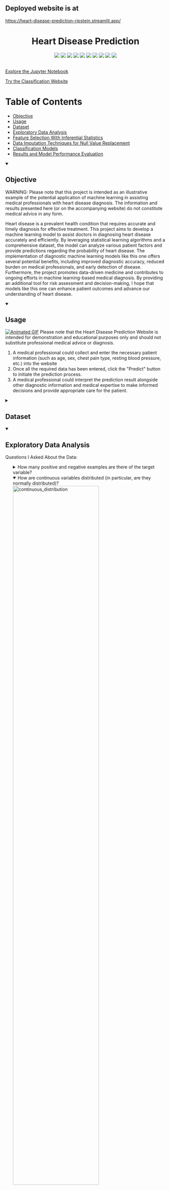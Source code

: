 




## Deployed website is at 

https://heart-disease-prediction-ripstein.streamlit.app/

<div align="center">
  <h1>Heart Disease Prediction</h1>
</div>


<div align="center">
    <a href="https://www.python.org"><img src="https://img.shields.io/badge/python-3670A0?style=for-the-badge&logo=python&logoColor=ffdd54" /></a>
    <a href="https://numpy.org"><img src="https://img.shields.io/badge/numpy-%23013243.svg?style=for-the-badge&logo=numpy&logoColor=white" /></a>
    <a href="https://pandas.pydata.org"><img src="https://img.shields.io/badge/pandas-%23150458.svg?style=for-the-badge&logo=pandas&logoColor=white" /></a>
    <a href="https://www.scipy.org"><img src="https://img.shields.io/badge/SciPy-%230C55A5.svg?style=for-the-badge&logo=scipy&logoColor=%white" /></a>
    <a href="https://matplotlib.org"><img src="https://img.shields.io/badge/Matplotlib-%23ffffff.svg?style=for-the-badge&logo=Matplotlib&logoColor=black" /></a>
    <a href="https://seaborn.pydata.org"><img src="https://img.shields.io/badge/seaborn-%23565E64.svg?style=for-the-badge&logo=seaborn&logoColor=white" /></a>
    <a href="https://scikit-learn.org"><img src="https://img.shields.io/badge/scikit--learn-%23F7931E.svg?style=for-the-badge&logo=scikit-learn&logoColor=white" /></a>
    <a href="https://www.tensorflow.org"><img src="https://img.shields.io/badge/TensorFlow-%23FF6F00.svg?style=for-the-badge&logo=TensorFlow&logoColor=white" /></a>
    <a href="https://keras.io"><img src="https://img.shields.io/badge/Keras-%23D00000.svg?style=for-the-badge&logo=Keras&logoColor=white" /></a>
    <a href="https://streamlit.io"><img src="https://img.shields.io/badge/Streamlit-%235F4690.svg?style=for-the-badge&logo=streamlit&logoColor=white" /></a>
</div>
<br>

[Explore the Jupyter Notebook](https://github.com/nripstein/Heart-Disease-Prediction/blob/main/heart%20disease%20prediction%20notebook.ipynb)

[Try the Classification Website](https://heart-disease-prediction-ripstein.streamlit.app/)

# Table of Contents
- [Objective](https://github.com/nripstein/Heart-Disease-Prediction/blob/main/README.md#objective)
- [Usage](https://github.com/nripstein/Heart-Disease-Prediction/blob/main/README.md#usage)
- [Dataset](https://github.com/nripstein/Heart-Disease-Prediction/blob/main/README.md#dataset)
- [Exploratory Data Analysis](https://github.com/nripstein/Heart-Disease-Prediction/blob/main/README.md#exploratory-data-analysis)
- [Feature Selection With Inferential Statistics](https://github.com/nripstein/Heart-Disease-Prediction/blob/main/README.md#feature-selection-with-inferential-statistics)
- [Data Imputation Techniques for Null Value Replacement](https://github.com/nripstein/Heart-Disease-Prediction/blob/main/README.md#data-imputation-techniques-for-null-value-replacement)
- [Classification Models](https://github.com/nripstein/Heart-Disease-Prediction/blob/main/README.md#classification-models)
- [Results and Model Performance Evaluation](https://github.com/nripstein/Heart-Disease-Prediction/blob/main/README.md#results-and-model-performance-evaluation)

<details open>
  <summary><H2>Objective</H2></summary>
<p>WARNING: Please note that this project is intended as an illustrative example of the potential application of machine learning in assisting medical professionals with heart disease diagnosis. The information and results presented here (or on the accompanying website) do not constitute medical advice in any form.</p>
	
	
<p>Heart disease is a prevalent health condition that requires accurate and timely diagnosis for effective treatment. This project aims to develop a machine learning model to assist doctors in diagnosing heart disease accurately and efficiently. By leveraging statistical learning algorithms and a comprehensive dataset, the model can analyze various patient factors and provide predictions regarding the probability of heart disease. The implementation of diagnostic machine learning models like this one offers several potential benefits, including improved diagnostic accuracy, reduced burden on medical professionals, and early detection of disease. Furthermore, the project promotes data-driven medicine and contributes to ongoing efforts in machine learning-based medical diagnosis. By providing an additional tool for risk assessment and decision-making, I hope that models like this one can enhance patient outcomes and advance our understanding of heart disease.</p>
</details>


<details open>
  <summary><H2>Usage</H2></summary>
	<a href="https://nripstein-heart-disease-pre-heart-disease-prediction-app-wsdsib.streamlit.app/"><img src="https://github.com/nripstein/Heart-Disease-Prediction/assets/98430636/45d41781-87cc-454d-bdab-2ddb09c539a1" alt="Animated GIF"></a>
Please note that the Heart Disease Prediction Website is intended for demonstration and educational purposes only and should not substitute professional medical advice or diagnosis.
	<ol>
	<li>A medical professional could collect and enter the necessary patient information (such as age, sex, chest pain type, resting blood pressure, etc.) into the website</li>
	<li>Once all the required data has been entered, click the "Predict" button to initiate the prediction process.</li>
	<li>A medical professional could interpret the prediction result alongside other diagnostic information and medical expertise to make informed decisions and provide appropriate care for the patient.</li>
		
</ol>
</details>


<details>
  <summary><H2>Dataset</H2></summary>

[Link to dataset](https://www.kaggle.com/datasets/fedesoriano/heart-failure-prediction)

**Attribute Information**
1.  Age: age of the patient [years]
2.  Sex: sex of the patient [M: Male, F: Female]
3.  ChestPainType: chest pain type [TA: Typical Angina, ATA: Atypical Angina, NAP: Non-Anginal Pain, ASY: Asymptomatic]
4.  RestingBP: resting blood pressure [mm Hg]
5.  Cholesterol: serum cholesterol [mm/dl]
6.  FastingBS: fasting blood sugar [1: if FastingBS > 120 mg/dl, 0: otherwise]
7.  RestingECG: resting electrocardiogram results [Normal: Normal, ST: having ST-T wave abnormality (T wave inversions and/or ST elevation or depression of > 0.05 mV), LVH: showing probable or definite left ventricular hypertrophy by Estes' criteria]
8.  MaxHR: maximum heart rate achieved [Numeric value between 60 and 202]
9.  ExerciseAngina: exercise-induced angina [Y: Yes, N: No]
10.  Oldpeak: oldpeak = ST [Numeric value measured in depression]
11.  ST_Slope: the slope of the peak exercise ST segment [Up: upsloping, Flat: flat, Down: downsloping]
12.  HeartDisease: output class [1: heart disease, 0: Normal]

**Source**

This dataset was created by combining different datasets already available independently but not combined before. In this dataset, 5 heart datasets are combined over 11 common features which makes it the largest heart disease dataset available so far for research purposes. The five datasets used for its curation are:

-   Cleveland: 303 observations
-   Hungarian: 294 observations
-   Switzerland: 123 observations
-   Long Beach VA: 200 observations
-   Stalog (Heart) Data Set: 270 observations

Total: 1190 observations  
Duplicated: 272 observations

`Final dataset: 918 observations`

Creators:
1.  Hungarian Institute of Cardiology. Budapest: Andras Janosi, M.D.
2.  University Hospital, Zurich, Switzerland: William Steinbrunn, M.D.
3.  University Hospital, Basel, Switzerland: Matthias Pfisterer, M.D.
4.  V.A. Medical Center, Long Beach and Cleveland Clinic Foundation: Robert Detrano, M.D., Ph.D.

Donor to UC Irvine Machine Learning Repository:  
David W. Aha (aha '@' ics.uci.edu) (714) 856-8779

The datasets from the above sources were combined into the dataset I used by Kaggle user fedesoriano.

Data source Citation:
  
fedesoriano. (September 2021). Heart Failure Prediction Dataset. Retrieved [May 22, 2023] from [https://www.kaggle.com/fedesoriano/heart-failure-prediction](https://www.kaggle.com/fedesoriano/heart-failure-prediction).
</details>


<details open>
    <summary><h2>Exploratory Data Analysis</h2></summary>
    <p>Questions I Asked About the Data:</p>
    <ol>
        <details>
            <summary>How many positive and negative examples are there of the target variable?</summary>
	     <img src="https://github.com/nripstein/Heart-Disease-Prediction/assets/98430636/697609a2-8ef0-4ea5-bf7a-a263102b9ed8" alt="target_freq" width="75%">
	     <p>The dataset is close to balanced, so there is no need to impliment techniques to improve classifaction of infrequent categories like Synthetic Minority Over-sampling.</p>
        </details>
        <details open>
            <summary>How are continuous variables distributed (in particular, are they normally distributed)?</summary>
	    <img src="https://github.com/nripstein/Heart-Disease-Prediction/assets/98430636/62b9a4ff-74a2-4a57-84e1-92a1a767425b" alt="continuous_distribution" width="75%">
	    <img src="https://github.com/nripstein/Heart-Disease-Prediction/assets/98430636/745cbb3c-0248-4b97-baee-aa6b309bee99" alt="qq_plots" width="75%">
	      
<p><strong>Key Takeaways:</strong></p>  <ol>  <li>Upon visually examining the distribution of age, resting blood pressure, and maximum heart rate, they appeared to resemble a normal distribution. However, the application of Q-Q plots indicated deviations from Gaussian distribution. Consequently, I conducted Shapiro-Wilk tests on each of these variables, which confirmed their non-normal distribution.</li>  <li>Notably, a considerable number of cholesterol values were assigned as 0 to represent null values.</li>  </ol>  <p><strong>Leveraging These Insights:</strong></p>  <ol>  <li>To address the departure from normality, I opted to employ the <code>StandardScaler()</code> function from the sklearn library. This transformation aimed to bring the data points closer to a normal distribution.</li>  <li>Initially, when constructing the baseline models, I retained the original cholesterol data without any modifications. However, to overcome the limitation imposed by the null cholesterol values, I employed a series of techniques which aim to replace the null values with numbers from which models can generate meaningful predictions.</li>  </ol>
        </details>
        <details open>
            <summary>How do continuous variables change in conjunction with the target variable?</summary>
            <img src="https://github.com/nripstein/Heart-Disease-Prediction/assets/98430636/eaf1a71b-2a5c-4345-824f-c433a36cadad" alt="continuous_target" width="75%">
	    <p>A visual inspection indicates that age, maximum heart rate and oldpeak are most different in Heart Disease positive vs negative.  <a href="https://github.com/nripstein/Heart-Disease-Prediction/#anova">This was later statistically confirmed with an ANOVA</a></p>
        </details>
        <details>
            <summary>How many examples are there of each categorical variable?</summary>
	    <img src="https://github.com/nripstein/Heart-Disease-Prediction/assets/98430636/7e0ee7a7-1514-476c-983d-14ca90e77e42" alt="continuous_target" width="75%">
        </details>
        <details>
            <summary>How does each categorical variable change in conjunction with the target variable?</summary>
            <br>
            <img src="https://github.com/nripstein/Heart-Disease-Prediction/assets/98430636/d7aa282c-d841-4b64-806d-fb54b388b21f" alt="categorical_target" width="75%">
        </details>
    </ol>
</details>

<details open>
    <summary><h2>Feature Selection With Inferential Statistics</h2></summary>
	<p>I used inferential statistics to determine the importance of the dataset's features.  If I found that a feature has no significant impact on the target variable, then it would be helpful to try models which discard that variable.  Removing an insignificant vairbale would reduce noise in the data, ideally lowering model overfitting and improving classification accuracy. For continuous features, I conducted an ANOVA, and for categorical features, I used a Chi-Squared Test.</p>
	
<H3>ANOVA</H3>
Analysis of Variance (ANOVA) is a method from inferential statistics that aims to determine if there is a statistically significant difference between the means of two (or more) groups.  This makes it a strong candidate for determining importance of continuous features in predicting a categorical output.  I used a One-Way ANOVA to test the importance of each continuous feature by checking  whether presence of heart disease had a statistically significant effect on the feature's mean.  
<H4>ANOVA Results</H4>
I found that there was a statistically significant difference (p<0.05) for each continuous feature.  This led me to decide to keep all continuous features as part of my classification models.
<br>

<img src="https://github.com/nripstein/Heart-Disease-Prediction/assets/98430636/b1fe7f56-d9b8-4149-a72a-3bf6f0b3bfda" alt="ANOVA_results" width="50%">
																	

   <h3>Chi-Squared Test</h3>
    
The Chi-Squared test is a statistical hypothesis test that is used to determine whether there is a significant association between two categorical variables. It compares the observed frequencies in each category of a contingency table with the frequencies that would be expected if the variables were independent. In the context of feature selection for my machine learning models, I used the Chi-Squared test  to identify the categorical features that are most significantly associated with the target variable.

   <H4>Chi-Squared Test Results</H4>
Like the continuous features, I found a statistically significant difference in heart disease (p<0.05) according to each categorical feature.  This led me to decide to keep all categorical features as part of my classification models.   
<br>
<img src="https://github.com/nripstein/Heart-Disease-Prediction/assets/98430636/e82a5f1a-96b3-4f26-80d5-fe57dad0d480" alt="chi_sq_results" width="50%">
</details>
																		      
<details open>
    <summary><h2>Data Imputation Techniques for Null Value Replacement</h2></summary>
    	<p>As I discovered during Exploratory Data Analysis, the dataset has 172 samples with null values for Cholesterol (which were initially set to 0). I explored various data imputation techniques in an attempt to extract meaningful training data from such samples.</p>
	<p>Initially, simple imputation strategies were deployed, namely: mean, median, and mode imputation. A noteworthy improvement in model performance was observed compared to models trained on the original dataset where null values were replaced by a default value of zero. Among these initial imputation techniques, mean imputation was found to deliver the best results for most machine learning models.</p>
	<p>Building upon these initial findings, I applied a sophisticated imputation method: applying regression analysis to estimate the missing values. The regression techniques applied included Linear Regression, Ridge Regression, Lasso Regression, Random Forest Regression, Support Vector Regression, and Regression using Deep Learning. Each of these regression-based imputation techniques displayed a similar level of performance in terms of RMSE and MAE.</p>
	<p>The performance of the regression models was found to be not as satisfactory as initially hypothesized, often falling short of the results obtained with mean imputation.  Despite this, it was observed that for Random Forest Classifiaction models, the regression-based methods exhibited strong results in terms of precision and specificity metrics. Particularly, Linear Regression and Ridge Regression-based imputation strategies performed well in these areas.</p>
</details>


<details open>
    <summary><h2>Classification Models</h2></summary>
    <p>A key component of this project involved the implementation and performance evaluation of a variety of classification models. The chosen models were tested on the datasets prepared as described in the "Data Imputation Techniques for Null Value Replacement" section. All the datasets utilized in this phase had continuous features standardized and normalized to ensure a uniform scale and improved model performance. </p>
    <ol>
        <li>Logistic Regression</li>
        <li>Random Forest Classifier</li>
        <li>Support Vector Machine Classifier</li>
        <li>Gaussian Naive Bayes Classifier</li>
        <li>Bernoulli Naive Bayes Classifier</li>
        <li>XGBoost Classifier</li>
        <li>Neural Network (of various architectures)</li>
    </ol>
    <p>For the neural network models, an expansive exploration of hyperparameter variations was conducted using cross-validation. These architectures ranged from those with a single hidden layer to those with three hidden layers, with the number of neurons per layer varying from 32 to 128.</p>
    <p>Each of these models was trained on 80% of the data, and tested on 20%.  Accuracy, Precision, Recall, F1-Score and Specificity metrics were tracked.</p>
</details>


<details open>
  <summary><H2>Results and Model Performance Evaluation</H2></summary>
  <p>A thorough analysis of over 80 models was conducted in this project, with the evaluation criteria based on several metrics including accuracy, precision, recall (sensitivity), F1-score, and specificity. Out of all the models evaluated, two demonstrated superior performance in their respective contexts.</p>
  <ol>
  <li><b>Deep Learning Model:</b></li>
  <p>The top performing model by <b>Accuracy, Recall, </b>and<b> F1-Score</b> was a deep learning model trained on data where missing cholesterol values were imputed using the mean of the available values.  Performance metrics can be found in the below figures and in Tables 1 and 2.  To accompany the single-number metrics, PDFs were also constructed to quantify the uncertainty in this model's sensitivity/recall and specificity.  I wrote a comprehensive report detailing the generation of Sensitivity and Specificity PDFs and Credible Intervals which can be found in the repository, <a href="https://github.com/nripstein/Heart-Disease-Prediction/blob/main/Bayesian%20Approach%20to%20Assessing%20Uncertainty%20in%20Sensitivity%20and%20Specificity%20Metrics.pdf">or by clicking this link</a></p>
      <p align="center">
        <img src="https://github.com/nripstein/Heart-Disease-Prediction/assets/98430636/801074f9-c7d8-4b4a-ab8e-ac19945553f1" alt="Deep Learning Classifier Confusion Matrix" width="65%">
        <img src="https://github.com/nripstein/Heart-Disease-Prediction/assets/98430636/ff2014c7-9a2f-40be-a294-4183c662abbf" alt="Deep Learning Classifier Sensitivity and Specificity PDFs" width="65%">
      </p>


<p align="center">  <table>  <caption>Table 1: Deep Learning Model Performance</caption> <thead> <tr> <th>Accuracy</th> <th>Precision</th> <th>Recall</th> <th>F1-Score</th> <th>Specificity</th> </tr> </thead> <tbody> <tr> <td>91.30%</td> <td>91.96%</td> <td>93.64%</td> <td>92.79%</td> <td>87.84%</td> </tr> </tbody> </table> </p> 
  <table>
    <caption>Table 2: Deep Learning Model Sensitivity and Specificity CI</caption>
    <thead>
      <tr>
        <th></th>
        <th><strong>95% CI Minimum</strong></th>
        <th><strong>95% CI Maximum</strong></th>
      </tr>
    </thead>
    <tbody>
      <tr>
        <td><strong>Sensitivity/Recall</strong></td>
        <td>88.5%</td>
        <td>96.5%</td>
      </tr>
      <tr>
        <td><strong>Specificity</strong></td>
        <td>80.5%</td>
        <td>93.5%</td>
      </tr>
    </tbody>
  </table>
</p>
		 <li> <b>Random Forest Classifier:</b></li>
<p>The top performing model by <b>Precision</b> and <b>Specificity</b> was a Random Forest Classifier trained on data with missing cholesterol values imputed using Ridge Regression. Performance metrics can be found in the below figures and in Tables 2 and 3.</p>
		 
<p align="center">
        <img src="https://github.com/nripstein/Heart-Disease-Prediction/assets/98430636/17778c8c-7dd9-4997-8276-f03f90d2a3a1" alt="Random Forest Classifier Confusion Matrix" width="65%">
        <img src="https://github.com/nripstein/Heart-Disease-Prediction/assets/98430636/9fd600b4-2ee4-4bf0-8d95-9906ab359b85" alt="Random Forest Classifier Sensitivity and Specificity PDFs" width="65%">
      </p>


<p align="center">  <table>  <caption>Table 3: Random Forest Classifier Performance</caption> <thead> <tr> <th>Accuracy</th> <th>Precision</th> <th>Recall</th> <th>F1-Score</th> <th>Specificity</th> </tr> </thead> <tbody> <tr> <td>89.67%</td> <td>94.34%</td> <td>88.50%</td> <td>91.32%</td> <td>91.55%</td> </tr> </tbody> </table> 
  <table>
    <caption>Table 4: Random Forest Classifier Sensitivity and Specificity CI</caption>
    <thead>
      <tr>
        <th></th>
        <th><strong>95% CI Minimum</strong></th>
        <th><strong>95% CI Maximum</strong></th>
      </tr>
    </thead>
    <tbody>
      <tr>
        <td><strong>Sensitivity/Recall</strong></td>
        <td>82.5%</td>
        <td>92.5%</td>
      </tr>
      <tr>
        <td><strong>Specificity</strong></td>
        <td>84.5%</td>
        <td>96.5%</td>
      </tr>
    </tbody>
  </table>
</p>
<p align="center">


</li>
  </ol>

</details>
# Heart_Disease_Prediction

